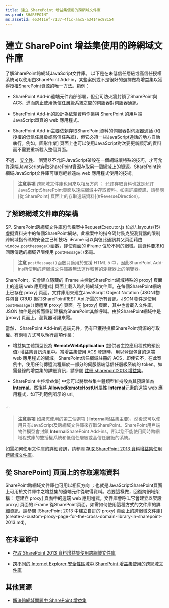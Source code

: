 ```yaml
---
title: 建立 SharePoint 增益集使用的跨網域文件庫
ms.prod: SHAREPOINT
ms.assetid: e63411ef-7137-4f1c-aac5-a3414ec88154
---
```



# 建立 SharePoint 增益集使用的跨網域文件庫
了解SharePoint跨網域JavaScript文件庫。
以下是在未低信任層級或高信任授權系統可以使用由SharePoint Add-in，某些案例或不是很好的選擇做為增益集以獲得授權SharePoint資源的唯一方法。範例：
  
    
    


- SharePoint Add-in遠端元件內部部署，但公司防火牆封鎖了SharePoint與 ACS，進而防止使用低信任層級系統之間的伺服器對伺服器通訊。
    
  
- SharePoint Add-in的設計為依賴資料作業與 SharePoint 的用戶端JavaScript單頁的 web 應用程式。
    
  
- SharePoint Add-in主要依賴存取SharePoint資料的伺服器對伺服器通話 (和授權的低信任層級或高信任系統)，但它必須一些JavaScript通話的地方自動執行。例如，圖形作業] 頁面上也可以使用JavaScript對次要更新顯示的資料而不需要重新載入整個頁面。
    
  

不過， [安全性](http://msdn.microsoft.com/en-us/library%28d=robot%29/cc709423(d=robot,l=en-us,v=vs.85).aspx)、 瀏覽器不允許JavaScript架設在一個網域讓特殊的技巧，才可允許遠端JavaScript存取SharePoint資源存取另一個網域上的資源。SharePoint跨網域JavaScript文件庫可讓您輕鬆遠端 web 應用程式使用的技術。
  
    
    


> **注意事項**
> 跨網域文件庫也用來以相反方向 ； 允許存取資料也就是允許JavaScriptSharePoint頁面以遠端網域中存取資料。如需詳細資訊，請參閱 [從 SharePoint] 頁面上的存取遠端資料](#ReverseDirection)。
  
    
    


## 了解跨網域文件庫的架構

SP. SharePoint跨網域文件庫包含檔案中RequestExecutor.js 位於/_layouts/15/虛擬資料夾中的每個SharePoint網站。此檔案中的指令碼封裝克服瀏覽器的限制跨網域指令碼的安全之已知技巧: iFrame 可以與彼此通訊其父頁面藉由 `window.postMessage()`函數，即使頁面的 iFrame 位於不同的網域。讓資料要求和回應傳遞的網域界限使用 `postMessage()`來電。
  
    
    

> **注意**
>  `postMessage()`函數只適用於支援 HTML 5 中，因此SharePoint Add-ins所使用的跨網域文件庫將無法運作較舊的瀏覽器上的瀏覽器。
  
    
    

SharePoint，它會建立隱藏的 iFrame 主控從SharePoint網域特殊的 proxy] 頁面上的遠端 web 應用程式] 頁面上載入時的跨網域文件庫。在每個SharePoint網站上已存在 proxy] 頁面。文件庫用來建立JavaScript Object Notation (JSON)物件包含 CRUD 撥打SharePointREST Api 所需的所有資訊。JSON 物件是使用 `postMessage()`傳遞至 proxy] 頁面。在 [proxy] 頁面，其中也會載入文件庫，JSON 物件是剖析而重新建構為SharePoint其餘呼叫。由於SharePoint網域中是 [proxy] 頁面上，瀏覽器可讓來電。
  
    
    
當然， SharePoint Add-in的遠端元件，仍有已獲得授權SharePoint資源的存取權。有兩種方式可以執行這項作業：
  
    
    

- 增益集主體類型設為 **RemoteWebApplication** (提供者主控應用程式的預設值) 增益集資訊清單中。當增益集使用 ACS 登錄時，用以登錄包含的遠端 web 應用程式的網域。SharePoint信任網域註冊的 ACS，即使它不，在此案例中，使用任何傳遞流程屬於一部分的伺服器端低信任層級系統的 token。如需登錄的增益集的詳細資訊，請參閱 [註冊 sharepoint2013 增益集](register-sharepoint-add-ins-2013.md)。
    
  
- SharePoint 主控增益集] 中您可以將增益集主體類型維持設為其預設值為 **Internal**。然後將 **AllowedRemoteHostUrl**屬性 **Internal**元素的遠端 web 應用程式，如下列範例所示的 url。
    
  ```
  
<AppPrincipal>
  <Internal AllowedRemoteHostUrl="https://example.com/Home.html" />
</AppPrincipal>
  ```


> **注意事項**
> 如果您使用的第二個選項 ( **Internal**增益集主要)，然後您可以使用只有JavaScript及跨網域文件庫來存取SharePoint。SharePoint用戶端物件模型會封鎖 **Internal**SharePoint Add-ins，所以您不能使用同時跨網域程式庫的雙授權系統和低信任層級或高信任層級的系統。
  
    
    

如需如何使用文件庫的詳細資訊，請參閱 [存取 SharePoint 2013 資料增益集使用跨網域文件庫](access-sharepoint-2013-data-from-add-ins-using-the-cross-domain-library.md)。
  
    
    

## 從 SharePoint] 頁面上的存取遠端資料
<a name="ReverseDirection"> </a>

SharePoint跨網域文件庫也可用以相反方向 ；也就是JavaScriptSharePoint頁面上可用於文件庫中之增益集的遠端元件從取得資料。若要這樣做，回復跨網域架構： 您建立 proxy] 頁面中的遠端 web 應用程式。文件庫會呼叫它會建立以架設 proxy] 頁面的 iFrame 從SharePoint頁面。如需如何使用這種方式的文件庫的詳細資訊，請參閱 [SharePoint 2013 中建立自訂的 proxy] 頁面上的跨網域文件庫](create-a-custom-proxy-page-for-the-cross-domain-library-in-sharepoint-2013.md)。
  
    
    

## 在本章節中
<a name="ReverseDirection"> </a>


-  [存取 SharePoint 2013 資料增益集使用跨網域文件庫](access-sharepoint-2013-data-from-add-ins-using-the-cross-domain-library.md)
    
  
-  [跨不同的 Internet Explorer 安全性區域中 SharePoint 增益集使用的跨網域文件庫](work-with-the-cross-domain-library-across-different-internet-explorer-security-z.md)
    
  

## 其他資源
<a name="ReverseDirection"> </a>


-  [解決跨網域問題中 SharePoint 增益集](http://blogs.msdn.com/b/officeapps/archive/2012/11/29/solving-cross-domain-problems-in-apps-for-sharepoint.aspx)
    
  

